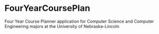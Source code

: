 FourYearCoursePlan
==================

Four Year Course Planner application for Computer Science and Computer Engineering majors at the University of Nebraska-Lincoln
